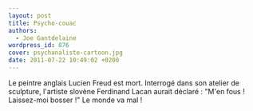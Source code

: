```yaml
---
layout: post
title: Psycho-couac
authors:
  - Joe Gantdelaine
wordpress_id: 876
cover: psychanaliste-cartoon.jpg
date: 2011-07-22 10:49:02 +0200
---
```


Le peintre anglais Lucien Freud est mort. Interrogé dans son atelier de
sculpture, l'artiste slovène Ferdinand Lacan aurait déclaré : "M'en fous !
Laissez-moi bosser !" Le monde va mal !
